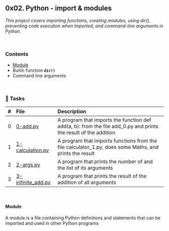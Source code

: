 ## 0x02. Python - import & modules
_This project covers importing functions, creating modules, using dir(), preventing code execution when imported, and command-line arguments in Python._

<br>


### Contents
- [Module](#Module)
- Buitin function **`dir()`**
- Command line arguments


<br>


### 📄 Tasks
|#|File|Description|
|:---|:---|:---|
|0|[0-add.py](./0-add.py)| A program that imports the function def add(a, b): from the file add_0.py and prints the result of the addition|
|1|[1-calculation.py](./1-calculation.py)|A program that imports functions from the file calculator_1.py, does some Maths, and prints the result|
|2|[2-args.py](./2-args.py)|A program that prints the number of and the list of its arguments|
|3|[3-infinite_add.py](./3-infinite_add.py)|A program that prints the result of the addition of all arguments|


<br>


#### Module ####
A module is a file containing Python definitions and statements that can be imported and used in other Python programs


<br><br>
